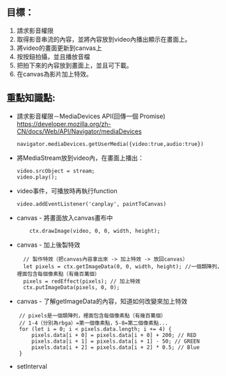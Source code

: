 ## 目標：
1. 請求影音權限
2. 取得影音串流的內容，並將內容放到video內播出顯示在畫面上。
3. 將video的畫面更新到canvas上
4. 按按鈕拍攝，並且播放音檔
5. 把拍下來的內容放到畫面上，並且可下載。
6. 在canvas為影片加上特效。

## 重點知識點: 
- 請求影音權限－MediaDevices API(回傳一個 Promise)
    https://developer.mozilla.org/zh-CN/docs/Web/API/Navigator/mediaDevices
    ```
    navigator.mediaDevices.getUserMedia({video:true,audio:true})
    ```
- 將MediaStream放到video內，在畫面上播出：
    ```
    video.srcObject = stream;
    video.play();
    ```
- video事件，可播放時再執行function
    ```
    video.addEventListener('canplay', paintToCanvas)
    ```
- canvas - 將畫面放入canvas畫布中
    ```
        ctx.drawImage(video, 0, 0, width, height);
    ```
- canvas - 加上後製特效
  ```
    // 製作特效（把canvas內容拿出來 -> 加上特效 -> 放回canvas）
    let pixels = ctx.getImageData(0, 0, width, height); //一個類陣列，裡面包含每個像素點（有幾百萬個）
    pixels = redEffect(pixels); // 加上特效
    ctx.putImageData(pixels, 0, 0);
  ```
- canvas - 了解getImageData的內容，知道如何改變來加上特效
```
    // pixels是一個類陣列，裡面包含每個像素點（有幾百萬個）
    // 1-4（分別為rbga）=第一個像素點，5-8=第二個像素點...
    for (let i = 0; i < pixels.data.length; i += 4) {
        pixels.data[i + 0] = pixels.data[i + 0] + 200; // RED
        pixels.data[i + 1] = pixels.data[i + 1] - 50; // GREEN
        pixels.data[i + 2] = pixels.data[i + 2] * 0.5; // Blue
    }
```
- setInterval
